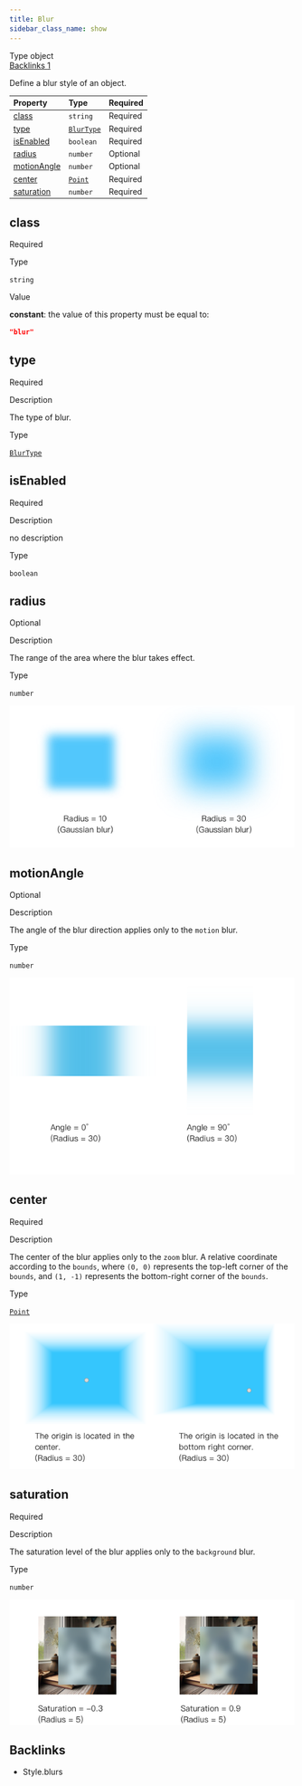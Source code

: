 ```yaml
---
title: Blur
sidebar_class_name: show
---
```


<div className="section-badges">

<div className="badge type">
        <span className="label">Type</span>
        <span className="value">object</span>
      </div>

<a href="#backlinks" className="badge backlinks">
          <span className="label">Backlinks</span>
          <span className="value">1</span>
        </a>

</div>

Define a blur style of an object.

<div className="property-preview">

<div className="property-table">

| Property                    | Type                                          | Required                                            |
| :-------------------------- | :-------------------------------------------- | :-------------------------------------------------- |
| [class](#class)             | `string`                                      | <span className="property-required">Required</span> |
| [type](#type)               | [`BlurType`](/specs/vectorgraphics/blur-type) | <span className="property-required">Required</span> |
| [isEnabled](#isenabled)     | `boolean`                                     | <span className="property-required">Required</span> |
| [radius](#radius)           | `number`                                      | <span className="property-optional">Optional</span> |
| [motionAngle](#motionangle) | `number`                                      | <span className="property-optional">Optional</span> |
| [center](#center)           | [`Point`](/specs/vectorgraphics/point)        | <span className="property-required">Required</span> |
| [saturation](#saturation)   | `number`                                      | <span className="property-required">Required</span> |

</div>

</div>

<div className="property">

<div className="property-heading">

## class

<span className="property-required">Required</span>

</div>

<div className="property-item">

Type

`string`

</div>

<div className="property-item">

Value

<div className="value-description">

**constant**: the value of this property must be equal to:

```json
"blur"
```

</div>

</div>

</div>

<div className="property">

<div className="property-heading">

## type

<span className="property-required">Required</span>

</div>

<div className="property-item">

Description

<div>

The type of blur.

</div>

</div>

<div className="property-item">

Type

[`BlurType`](/specs/vectorgraphics/blur-type)

</div>

</div>

<div className="property">

<div className="property-heading">

## isEnabled

<span className="property-required">Required</span>

</div>

<div className="property-item">

Description

<div>

no description

</div>

</div>

<div className="property-item">

Type

`boolean`

</div>

</div>

<div className="property">

<div className="property-heading">

## radius

<span className="property-optional">Optional</span>

</div>

<div className="property-item">

Description

<div>

The range of the area where the blur takes effect.

</div>

</div>

<div className="property-item">

Type

`number`

</div>

<div className="property-item">

<p></p>

<div className="property-images">

<img src="https://raw.githubusercontent.com/verygoodgraphics/resource/main/img/vector/Blur/radius.png" alt="" />

</div>

</div>

</div>

<div className="property">

<div className="property-heading">

## motionAngle

<span className="property-optional">Optional</span>

</div>

<div className="property-item">

Description

<div>

The angle of the blur direction applies only to the `motion` blur.

</div>

</div>

<div className="property-item">

Type

`number`

</div>

<div className="property-item">

<p></p>

<div className="property-images">

<img src="https://raw.githubusercontent.com/verygoodgraphics/resource/main/img/vector/Blur/motionAngle.png" alt="" />

</div>

</div>

</div>

<div className="property">

<div className="property-heading">

## center

<span className="property-required">Required</span>

</div>

<div className="property-item">

Description

<div>

The center of the blur applies only to the `zoom` blur.
A relative coordinate according to the `bounds`, where `(0, 0)` represents the top-left corner of the `bounds`, and `(1, -1)` represents the bottom-right corner of the `bounds`.

</div>

</div>

<div className="property-item">

Type

[`Point`](/specs/vectorgraphics/point)

</div>

<div className="property-item">

<p></p>

<div className="property-images">

<img src="https://raw.githubusercontent.com/verygoodgraphics/resource/main/img/vector/Blur/center.png" alt="" />

</div>

</div>

</div>

<div className="property">

<div className="property-heading">

## saturation

<span className="property-required">Required</span>

</div>

<div className="property-item">

Description

<div>

The saturation level of the blur applies only to the `background` blur.

</div>

</div>

<div className="property-item">

Type

`number`

</div>

<div className="property-item">

<p></p>

<div className="property-images">

<img src="https://raw.githubusercontent.com/verygoodgraphics/resource/main/img/vector/Blur/saturation.png" alt="" />

</div>

</div>

</div>

<div id="backlinks" className="section-backlinks">

<div className="backlinks-title"><h2>Backlinks</h2></div>

<ul className="backlinks-list">

<li className="backlink">
      <Link to='/specs/vectorgraphics/style#blurs'>Style.blurs</Link>
      </li>

</ul>

</div>
